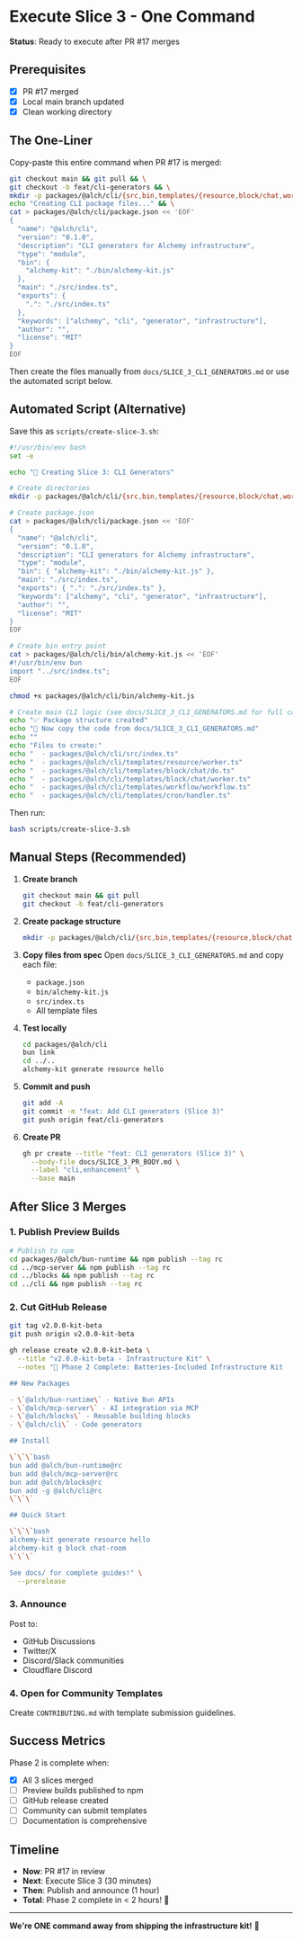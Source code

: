 # Execute Slice 3 - One Command

**Status**: Ready to execute after PR #17 merges

## Prerequisites

- [x] PR #17 merged
- [x] Local main branch updated
- [x] Clean working directory

## The One-Liner

Copy-paste this entire command when PR #17 is merged:

```bash
git checkout main && git pull && \
git checkout -b feat/cli-generators && \
mkdir -p packages/@alch/cli/{src,bin,templates/{resource,block/chat,workflow,cron}} && \
echo "Creating CLI package files..." && \
cat > packages/@alch/cli/package.json << 'EOF'
{
  "name": "@alch/cli",
  "version": "0.1.0",
  "description": "CLI generators for Alchemy infrastructure",
  "type": "module",
  "bin": {
    "alchemy-kit": "./bin/alchemy-kit.js"
  },
  "main": "./src/index.ts",
  "exports": {
    ".": "./src/index.ts"
  },
  "keywords": ["alchemy", "cli", "generator", "infrastructure"],
  "author": "",
  "license": "MIT"
}
EOF
```

Then create the files manually from `docs/SLICE_3_CLI_GENERATORS.md` or use the automated script below.

## Automated Script (Alternative)

Save this as `scripts/create-slice-3.sh`:

```bash
#!/usr/bin/env bash
set -e

echo "🚀 Creating Slice 3: CLI Generators"

# Create directories
mkdir -p packages/@alch/cli/{src,bin,templates/{resource,block/chat,workflow,cron}}

# Create package.json
cat > packages/@alch/cli/package.json << 'EOF'
{
  "name": "@alch/cli",
  "version": "0.1.0",
  "description": "CLI generators for Alchemy infrastructure",
  "type": "module",
  "bin": { "alchemy-kit": "./bin/alchemy-kit.js" },
  "main": "./src/index.ts",
  "exports": { ".": "./src/index.ts" },
  "keywords": ["alchemy", "cli", "generator", "infrastructure"],
  "author": "",
  "license": "MIT"
}
EOF

# Create bin entry point
cat > packages/@alch/cli/bin/alchemy-kit.js << 'EOF'
#!/usr/bin/env bun
import "../src/index.ts";
EOF

chmod +x packages/@alch/cli/bin/alchemy-kit.js

# Create main CLI logic (see docs/SLICE_3_CLI_GENERATORS.md for full code)
echo "✅ Package structure created"
echo "📝 Now copy the code from docs/SLICE_3_CLI_GENERATORS.md"
echo ""
echo "Files to create:"
echo "  - packages/@alch/cli/src/index.ts"
echo "  - packages/@alch/cli/templates/resource/worker.ts"
echo "  - packages/@alch/cli/templates/block/chat/do.ts"
echo "  - packages/@alch/cli/templates/block/chat/worker.ts"
echo "  - packages/@alch/cli/templates/workflow/workflow.ts"
echo "  - packages/@alch/cli/templates/cron/handler.ts"
```

Then run:

```bash
bash scripts/create-slice-3.sh
```

## Manual Steps (Recommended)

1. **Create branch**
   ```bash
   git checkout main && git pull
   git checkout -b feat/cli-generators
   ```

2. **Create package structure**
   ```bash
   mkdir -p packages/@alch/cli/{src,bin,templates/{resource,block/chat,workflow,cron}}
   ```

3. **Copy files from spec**
   Open `docs/SLICE_3_CLI_GENERATORS.md` and copy each file:
   - `package.json`
   - `bin/alchemy-kit.js`
   - `src/index.ts`
   - All template files

4. **Test locally**
   ```bash
   cd packages/@alch/cli
   bun link
   cd ../..
   alchemy-kit generate resource hello
   ```

5. **Commit and push**
   ```bash
   git add -A
   git commit -m "feat: Add CLI generators (Slice 3)"
   git push origin feat/cli-generators
   ```

6. **Create PR**
   ```bash
   gh pr create --title "feat: CLI generators (Slice 3)" \
     --body-file docs/SLICE_3_PR_BODY.md \
     --label "cli,enhancement" \
     --base main
   ```

## After Slice 3 Merges

### 1. Publish Preview Builds

```bash
# Publish to npm
cd packages/@alch/bun-runtime && npm publish --tag rc
cd ../mcp-server && npm publish --tag rc
cd ../blocks && npm publish --tag rc
cd ../cli && npm publish --tag rc
```

### 2. Cut GitHub Release

```bash
git tag v2.0.0-kit-beta
git push origin v2.0.0-kit-beta

gh release create v2.0.0-kit-beta \
  --title "v2.0.0-kit-beta - Infrastructure Kit" \
  --notes "🚀 Phase 2 Complete: Batteries-Included Infrastructure Kit

## New Packages

- \`@alch/bun-runtime\` - Native Bun APIs
- \`@alch/mcp-server\` - AI integration via MCP
- \`@alch/blocks\` - Reusable building blocks
- \`@alch/cli\` - Code generators

## Install

\`\`\`bash
bun add @alch/bun-runtime@rc
bun add @alch/mcp-server@rc
bun add @alch/blocks@rc
bun add -g @alch/cli@rc
\`\`\`

## Quick Start

\`\`\`bash
alchemy-kit generate resource hello
alchemy-kit g block chat-room
\`\`\`

See docs/ for complete guides!" \
  --prerelease
```

### 3. Announce

Post to:
- GitHub Discussions
- Twitter/X
- Discord/Slack communities
- Cloudflare Discord

### 4. Open for Community Templates

Create `CONTRIBUTING.md` with template submission guidelines.

## Success Metrics

Phase 2 is complete when:
- [x] All 3 slices merged
- [ ] Preview builds published to npm
- [ ] GitHub release created
- [ ] Community can submit templates
- [ ] Documentation is comprehensive

## Timeline

- **Now**: PR #17 in review
- **Next**: Execute Slice 3 (30 minutes)
- **Then**: Publish and announce (1 hour)
- **Total**: Phase 2 complete in < 2 hours! 🚀

---

**We're ONE command away from shipping the infrastructure kit!** 🍾
